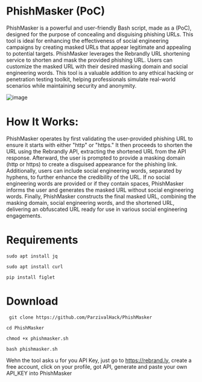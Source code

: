 # PhishMasker (PoC)

PhishMasker is a powerful and user-friendly Bash script, made as a (PoC), designed for the purpose of concealing and disguising phishing URLs. This tool is ideal for enhancing the effectiveness of social engineering campaigns by creating masked URLs that appear legitimate and appealing to potential targets. PhishMasker leverages the Rebrandly URL shortening service to shorten and mask the provided phishing URL. Users can customize the masked URL with their desired masking domain and social engineering words. This tool is a valuable addition to any ethical hacking or penetration testing toolkit, helping professionals simulate real-world scenarios while maintaining security and anonymity.

![image](https://github.com/ParzivalHack/PhishMasker/assets/82817793/49a00f7d-1c05-4daf-943e-f261ed0349d7)


# How It Works:

PhishMasker operates by first validating the user-provided phishing URL to ensure it starts with either "http" or "https." It then proceeds to shorten the URL using the Rebrandly API, extracting the shortened URL from the API response. Afterward, the user is prompted to provide a masking domain (http or https) to create a disguised appearance for the phishing link. Additionally, users can include social engineering words, separated by hyphens, to further enhance the credibility of the URL. If no social engineering words are provided or if they contain spaces, PhishMasker informs the user and generates the masked URL without social engineering words. Finally, PhishMasker constructs the final masked URL, combining the masking domain, social engineering words, and the shortened URL, delivering an obfuscated URL ready for use in various social engineering engagements.

# Requirements

```sudo apt install jq```

```sudo apt install curl```

```pip install figlet```

# Download

``` git clone https://github.com/ParzivalHack/PhishMasker```

```cd PhishMasker```

```chmod +x phishmasker.sh```

```bash phishmasker.sh```

Wehn the tool asks u for you API Key, just go to https://rebrand.ly, create a free account, click on your profile, got API, generate and paste your own API_KEY into PhishMasker
